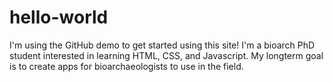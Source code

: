 # hello-world
I'm using the GitHub demo to get started using this site! 
I'm a bioarch PhD student interested in learning HTML, CSS, and Javascript.
My longterm goal is to create apps for bioarchaeologists to use in the field. 
